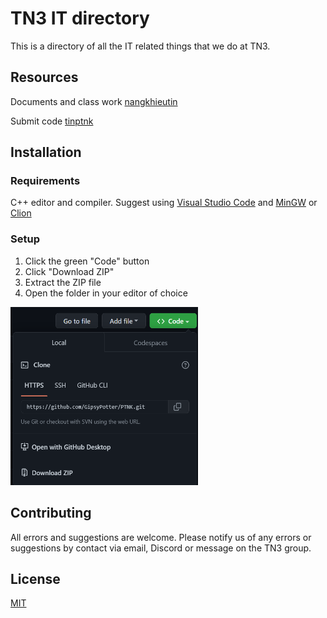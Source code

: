 # TN3 IT directory

This is a directory of all the IT related things that we do at TN3.

## Resources

Documents and class work [nangkhieutin](http://nangkhieutin.com/)

Submit code [tinptnk](http://www.tinptnk.com/login.php)

## Installation

### Requirements

C++ editor and compiler. Suggest using [Visual Studio Code](https://code.visualstudio.com/) and [MinGW](https://code.visualstudio.com/docs/cpp/config-mingw) or [Clion](https://www.jetbrains.com/clion/)

### Setup

1. Click the green "Code" button
2. Click "Download ZIP"
3. Extract the ZIP file
4. Open the folder in your editor of choice

<img src="img_1.png" alt="Step 2" style="height: 285px; width:300px;"/>

## Contributing

All errors and suggestions are welcome. Please notify us of any errors or suggestions by contact via email, Discord or
message on the TN3 group.

## License

[MIT](https://choosealicense.com/licenses/mit/)
